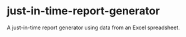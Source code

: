 # just-in-time-report-generator
 A just-in-time report generator using data from an Excel spreadsheet.
